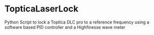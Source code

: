 # TopticaLaserLock
Python Script to lock a Toptica DLC pro to a reference frequency using a software based PID controller and a Highfinesse wave meter
